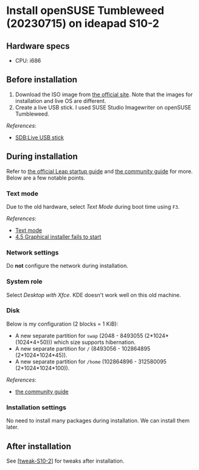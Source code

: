 # Install openSUSE Tumbleweed (20230715) on ideapad S10-2

## Hardware specs

- CPU: i686

## Before installation

1. Download the ISO image from [the official site](https://get.opensuse.org/tumbleweed/#download). Note that the images for installation and live OS are different.
2. Create a live USB stick. I used SUSE Studio Imagewriter on openSUSE Tumbleweed.

*References*:

- [SDB:Live USB stick](https://en.opensuse.org/SDB:Live_USB_stick)

## During installation

Refer to [the official Leap startup guide]( https://doc.opensuse.org/documentation/leap/startup/html/book-startup/art-opensuse-installquick.html#sec-opensuse-installquick-install ) and [the community guide]( https://opensuse.github.io/openSUSE-docs-revamped-temp/yast_installer/ ) for more. Below are a few notable points.

### Text mode

Due to the old hardware, select *Text Mode* during boot time using `F3`.

*References*:

- [Text mode](https://en.opensuse.org/SDB:Installation_with_little_memory#Text_mode)
- [4.5 Graphical installer fails to start](https://doc.opensuse.org/documentation/leap/startup/html/book-startup/cha-installation-troubleshooting.html#sec-installation-troubleshooting-graph)

### Network settings

Do **not** configure the network during installation.

### System role

Select *Desktop with Xfce*. KDE doesn't work well on this old machine.

### Disk

Below is my configuration (2 blocks = 1 KiB):

- A new separate partition for `swap` (2048 - 8493055 (2\*1024\*(1024\*4+50))) which size supports hibernation.
- A new separate partition for `/` (8493056 - 102864895 (2\*1024\*1024\*45)).
- A new separate partition for `/home` (102864896 - 312580095 (2\*1024\*1024\*100)).

*References*:

- [the community guide](https://opensuse.github.io/openSUSE-docs-revamped-temp/yast_installer/#about-partition-schemes)

### Installation settings

No need to install many packages during installation. We can install them later.

## After installation

See [[tweak-S10-2]] for tweaks after installation.

[//begin]: # "Autogenerated link references for markdown compatibility"
[tweak-S10-2]: tweak-S10-2.md "Tweak openSUSE Tumbleweed on ideapad S10-2"
[//end]: # "Autogenerated link references"
